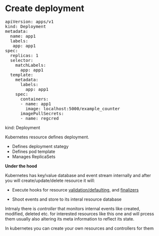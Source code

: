 # Create deployment

<pre class="file" data-filename="deployment.yaml" data-target="replace">
apiVersion: apps/v1
kind: Deployment
metadata:
  name: app1
  labels:
   app: app1
spec:
  replicas: 1
  selector:
    matchLabels:
      app: app1
  template:
    metadata:
      labels:
        app: app1
    spec:
      containers:
      - name: app1
        image: localhost:5000/example_counter
      imagePullSecrets:
      - name: regcred
</pre>


kind: Deployment

Kubernetes resource defines deployment.
* Defines deployment stategy
* Defines pod template
* Manages ReplicaSets

**Under the hood**

Kubernetes has key/value database and event stream internally and after you will create/update/delete resource it will:

* Execute hooks for resource [validation/defaulting](https://book.kubebuilder.io/cronjob-tutorial/webhook-implementation.html), and [finalizers](https://book.kubebuilder.io/reference/using-finalizers.html)

* Shoot events and store to its interal resource database

Intrnaly there is *controller* that monitors internal events like created, modified, deleted etc. for interested resources like this one and will prcess them usually also altering its meta information to reflect its state.

In kubernetes you can create your own resources and controllers for them